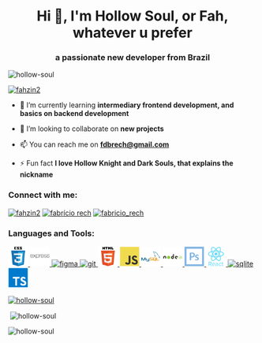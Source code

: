 <h1 align="center">Hi 👋, I'm Hollow Soul, or Fah, whatever u prefer</h1>
<h3 align="center">a passionate new developer from Brazil</h3>

<p align="left"> <img src="https://komarev.com/ghpvc/?username=hollow-soul&label=Profile%20views&color=0e75b6&style=flat" alt="hollow-soul" /> </p>

<p align="left"> <a href="https://twitter.com/fahzin2" target="blank"><img src="https://img.shields.io/twitter/follow/fahzin2?logo=twitter&style=for-the-badge" alt="fahzin2" /></a> </p>

- 🌱 I’m currently learning **intermediary frontend development, and basics on backend development**

- 👯 I’m looking to collaborate on **new projects**

- 📫 You can reach me on **fdbrech@gmail.com**

- ⚡ Fun fact **I love Hollow Knight and Dark Souls, that explains the nickname**

<h3 align="left">Connect with me:</h3>
<p align="left">
<a href="https://twitter.com/fahzin2" target="blank"><img align="center" src="https://raw.githubusercontent.com/rahuldkjain/github-profile-readme-generator/master/src/images/icons/Social/twitter.svg" alt="fahzin2" height="30" width="40" /></a>
<a href="https://linkedin.com/in/fabrício rech" target="blank"><img align="center" src="https://raw.githubusercontent.com/rahuldkjain/github-profile-readme-generator/master/src/images/icons/Social/linked-in-alt.svg" alt="fabrício rech" height="30" width="40" /></a>
<a href="https://instagram.com/fabricio_rech" target="blank"><img align="center" src="https://raw.githubusercontent.com/rahuldkjain/github-profile-readme-generator/master/src/images/icons/Social/instagram.svg" alt="fabricio_rech" height="30" width="40" /></a>
</p>

<h3 align="left">Languages and Tools:</h3>
<p align="left"> <a href="https://www.w3schools.com/css/" target="_blank"> <img src="https://raw.githubusercontent.com/devicons/devicon/master/icons/css3/css3-original-wordmark.svg" alt="css3" width="40" height="40"/> </a> <a href="https://expressjs.com" target="_blank"> <img src="https://raw.githubusercontent.com/devicons/devicon/master/icons/express/express-original-wordmark.svg" alt="express" width="40" height="40"/> </a> <a href="https://www.figma.com/" target="_blank"> <img src="https://www.vectorlogo.zone/logos/figma/figma-icon.svg" alt="figma" width="40" height="40"/> </a> <a href="https://git-scm.com/" target="_blank"> <img src="https://www.vectorlogo.zone/logos/git-scm/git-scm-icon.svg" alt="git" width="40" height="40"/> </a> <a href="https://www.w3.org/html/" target="_blank"> <img src="https://raw.githubusercontent.com/devicons/devicon/master/icons/html5/html5-original-wordmark.svg" alt="html5" width="40" height="40"/> </a> <a href="https://developer.mozilla.org/en-US/docs/Web/JavaScript" target="_blank"> <img src="https://raw.githubusercontent.com/devicons/devicon/master/icons/javascript/javascript-original.svg" alt="javascript" width="40" height="40"/> </a> <a href="https://www.mysql.com/" target="_blank"> <img src="https://raw.githubusercontent.com/devicons/devicon/master/icons/mysql/mysql-original-wordmark.svg" alt="mysql" width="40" height="40"/> </a> <a href="https://nodejs.org" target="_blank"> <img src="https://raw.githubusercontent.com/devicons/devicon/master/icons/nodejs/nodejs-original-wordmark.svg" alt="nodejs" width="40" height="40"/> </a> <a href="https://www.photoshop.com/en" target="_blank"> <img src="https://raw.githubusercontent.com/devicons/devicon/master/icons/photoshop/photoshop-line.svg" alt="photoshop" width="40" height="40"/> </a> <a href="https://reactjs.org/" target="_blank"> <img src="https://raw.githubusercontent.com/devicons/devicon/master/icons/react/react-original-wordmark.svg" alt="react" width="40" height="40"/> </a> <a href="https://www.sqlite.org/" target="_blank"> <img src="https://www.vectorlogo.zone/logos/sqlite/sqlite-icon.svg" alt="sqlite" width="40" height="40"/> </a> <a href="https://www.typescriptlang.org/" target="_blank"> <img src="https://raw.githubusercontent.com/devicons/devicon/master/icons/typescript/typescript-original.svg" alt="typescript" width="40" height="40"/> </a> </p>

<p align="left"> <a href="https://github.com/ryo-ma/github-profile-trophy"><img src="https://github-profile-trophy.vercel.app/?username=hollow-soul" alt="hollow-soul" /></a> </p>

<p>&nbsp;<img align="center" src="https://github-readme-stats.vercel.app/api?username=hollow-soul&show_icons=true&locale=en" alt="hollow-soul" /></p>

<p><img align="left" src="https://github-readme-stats.vercel.app/api/top-langs?username=hollow-soul&show_icons=true&locale=en&layout=compact" alt="hollow-soul" /></p>
